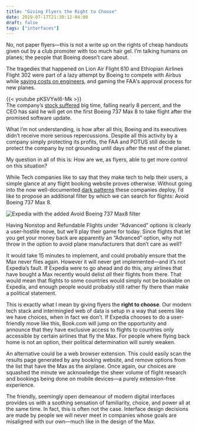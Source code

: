 ```yaml
---
title: "Giving Flyers the Right to Choose"
date: 2019-07-17T21:30:12-04:00
draft: false
tags: ["interfaces"]
---
```


No, not paper flyers—this is not a write up on the rights of cheap handouts given out by a club promoter with too much hair gel. I’m talking humans on planes; the people that Boeing doesn’t care about.

The tragedies that happened on Lion Air Flight 610 and Ethiopian Airlines Flight 302 were part of a lazy attempt by Boeing to compete with Airbus while [saving costs on engineers](https://www.bloomberg.com/news/articles/2019-06-28/boeing-s-737-max-software-outsourced-to-9-an-hour-engineers), and gaming the FAA's approval process for new planes.

{{< youtube pKSVYwl6-Mk >}}
<br/>
The company’s [stock suffered](https://www.reuters.com/90c/article/us-boeing-stocks/boeing-shares-dip-again-as-more-countries-ground-737-max-8-planes-idUSKBN1QT1OV) big time, falling nearly 8 percent, and the CEO has said he will get on the first Boeing 737 Max 8 to take flight after the promised software update.

What I’m not understanding, is how after all this, Boeing and its executives didn’t receive more serious repercussions. Despite all this activity by a company simply protecting its profits, the FAA and POTUS still decide to protect the company by not grounding until days after the rest of the planet.

My question in all of this is: How are we, as flyers, able to get more control on this situation?

While Tech companies like to say that they make tech to help their users, a simple glance at any flight booking website proves otherwise. Without going into the now well-documented [dark patterns](https://www.darkpatterns.org/) these companies deploy, I’d like to propose an additional filter by which we can search for flights: Avoid Boeing 737 Max 8.


![Expedia with the added Avoid Boeing 737 Max8 filter](/images/expedia-boeing-focus.jpg)

Having Nonstop and Refundable Flights under “Advanced” options is clearly a user-hostile move, but we’ll play their game for today. Since flights that let you get your money back are apparently an “Advanced” option, why not throw in the option to avoid plane manufacturers that don’t care as well?

It would take 15 minutes to implement, and could probably ensure that the Max never flies again. However it will never get implemented—and it’s not Expedia’s fault. If Expedia were to go ahead and do this, any airlines that have bought a Max recently would delist *all* their flights from there. That would mean that flights to some countries would simply not be bookable on Expedia, and enough people would probably still rather fly there than make a political statement.

This is exactly what I mean by giving flyers the **right to choose**. Our modern tech stack and intermingled web of data is setup in a way that seems like we have choices, when in fact we don’t. If Expedia chooses to do a user-friendly move like this, Book.com will jump on the opportunity and announce that they have exclusive access to flights to countries only accessible by certain airlines that fly the Max. For people where flying back home is not an option, their political determination will surely weaken.

An alternative could be a web browser extension. This could easily scan the results page generated by any booking website, and remove options from the list that have the Max as the airplane. Once again, our choices are squashed the minute we acknowledge the sheer volume of flight research and bookings being done on mobile devices—a purely extension-free experience.

The friendly, seemingly open demeanour of modern digital interfaces provides us with a soothing sensation of familiarity, choice, and power all at the same time. In fact, this is often not the case. Interface design decisions are made by people we will never meet in companies whose goals are misaligned with our own—much like in the design of the Max.
